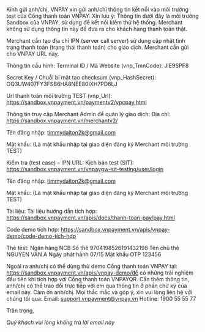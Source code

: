 Kính gửi anh/chị,
VNPAY xin gửi anh/chị thông tin kết nối vào môi trường test của Cổng thanh toán VNPAY:
Xin lưu ý:
Thông tin dưới đây là môi trường Sandbox của VNPAY, sử dụng để kết nối kiểm thử hệ thống. Merchant không sử dụng thông tin này để đưa ra cho khách hàng thanh toán thật.

Merchant cần tạo địa chỉ IPN (server call server) sử dụng cập nhật tình trạng thanh toán (trạng thái thanh toán) cho giao dịch. Merchant cần gửi cho VNPAY URL này.

Thông tin cấu hình:
Terminal ID / Mã Website (vnp_TmnCode): JIE9SPF8

Secret Key / Chuỗi bí mật tạo checksum (vnp_HashSecret): OQ3UW407FY3FSB6HA8NEE80IXH7PD6LJ

Url thanh toán môi trường TEST (vnp_Url): https://sandbox.vnpayment.vn/paymentv2/vpcpay.html

Thông tin truy cập Merchant Admin để quản lý giao dịch:
Địa chỉ: https://sandbox.vnpayment.vn/merchantv2/

Tên đăng nhập: timmydalton2k@gmail.com

Mật khẩu: (Là mật khẩu nhập tại giao diện đăng ký Merchant môi trường TEST)

Kiểm tra (test case) – IPN URL:
Kịch bản test (SIT): https://sandbox.vnpayment.vn/vnpaygw-sit-testing/user/login

Tên đăng nhập: timmydalton2k@gmail.com

Mật khẩu: (Là mật khẩu nhập tại giao diện đăng ký Merchant môi trường TEST)

Tài liệu:
Tài liệu hướng dẫn tích hợp: https://sandbox.vnpayment.vn/apis/docs/thanh-toan-pay/pay.html

Code demo tích hợp: https://sandbox.vnpayment.vn/apis/vnpay-demo/code-demo-tích-hợp

Thẻ test:
Ngân hàng	NCB
Số thẻ	9704198526191432198
Tên chủ thẻ	NGUYEN VAN A
Ngày phát hành	07/15
Mật khẩu OTP	123456

Ngoài ra anh/chị có thể dùng thử demo Cổng thanh toán VNPAY tại: https://sandbox.vnpayment.vn/apis/vnpay-demo/để có những trải nghiệm đầu tiên khi tích hợp với Cổng thanh toán VNPAYQR.
Cần thêm thông tin, anh/chị có thể trao đổi trực tiếp với em qua thông tin ở phần chữ ký của email này.
Cảm ơn anh/chị.
Mọi thắc mắc và góp ý, xin vui lòng liên hệ với chúng tôi qua:
Email: support.vnpayment@vnpay.vn
Hotline: 1900 55 55 77

Trân trọng,

*Quý khách vui lòng không trả lời email này*